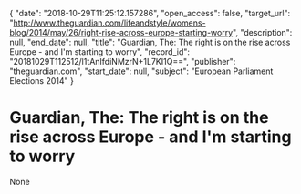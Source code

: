{
  "date": "2018-10-29T11:25:12.157286", 
  "open_access": false, 
  "target_url": "http://www.theguardian.com/lifeandstyle/womens-blog/2014/may/26/right-rise-across-europe-starting-worry", 
  "description": null, 
  "end_date": null, 
  "title": "Guardian, The: The right is on the rise across Europe - and I'm starting to worry", 
  "record_id": "20181029T112512/l1tAnIfdiNMzrN+1L7KI1Q==", 
  "publisher": "theguardian.com", 
  "start_date": null, 
  "subject": "European Parliament Elections 2014"
}

# Guardian, The: The right is on the rise across Europe - and I'm starting to worry

None